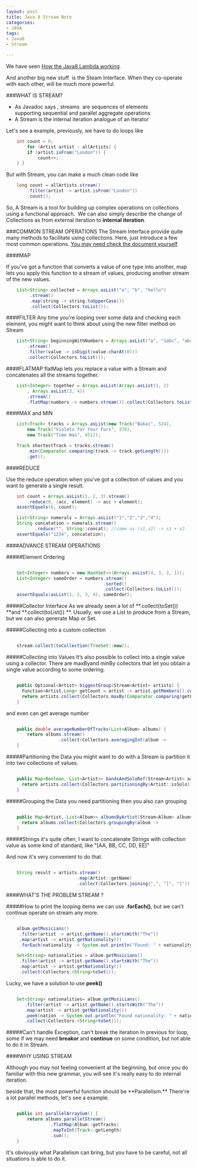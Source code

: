 ```yaml
---
layout: post
title: Java 8 Stream Note
categories:
- JAVA
tags:
- Java8
- Stream

---
```

<p>We have seen <a title="Java 8 Lambda Learning Notes" href="http://www.from0to1.net/java-8-lambda-learning-notes/" target="_blank">How the Java8 Lambda working</a>.</p>
<p>And another big new stuff  is the Steam Interface. When they co-operate with each other, will be much more powerful.</p>

###WHAT IS STREAM?


* As Javadoc says , streams  are sequences of elements supporting sequential and parallel aggregate operations
* A Stream is the internal iteration analogue of an Iterator

<p>Let's see a example, previously, we have to do loops like</p>

```java
	int count = 0;
		for (Artist artist : allArtists) {
	  	if (artist.isFrom("London")) { 
        	count++;
	} }

```
	
But with Stream, you can make a much clean code like
```java
	long count = allArtists.stream()
    	.filter(artist -> artist.isFrom("London"))
        .count();

```

So, A Stream is a tool for building up complex operations on collections using a functional approach.  We can also simply describe the change of Collections as from external iteration to **internal iteration**.

###COMMON STREAM OPERATIONS
The Stream Interface provide quite many methods to facilitate using collections. Here, just introduce a few most common operations. <a title="Java8 Stream" href="http://docs.oracle.com/javase/8/docs/api/java/util/stream/package-summary.html" target="_blank">You may need check the document yourself</a>

####MAP

If you've got a function that converts a value of one type into another, map lets you apply this function to a stream of values, producing another stream of the new values.

```java
	List<String> collected = Arrays.asList("a", "b", "hello")
	     .stream()
         .map(string -> string.toUpperCase())
         .collect(Collectors.toList());
```

####FILTER
Any time you’re looping over some data and checking each element, you might want to think about using the new filter method on Stream

```java
	List<String> beginningWithNumbers = Arrays.asList("a", "1abc", "abc1")
	    .stream()
    	.filter(value -> isDigit(value.charAt(0)))
        .collect(Collectors.toList());
```     

####FLATMAP
flatMap lets you replace a value with a Stream and concatenates all the streams together.

```java
	List<Integer> together = Arrays.asList(Arrays.asList(1, 2)
		, Arrays.asList(3, 4))
		.stream()
		.flatMap(numbers -> numbers.stream()).collect(Collectors.toList());
```

####MAX and MIN

```java
	List<Track> tracks = Arrays.asList(new Track("Bakai", 524),
    	new Track("Violets for Your Furs", 378),
		new Track("Time Was", 451));

	Track shortestTrack = tracks.stream()
        .min(Comparator.comparing(track -> track.getLength()))
        .get();
```
        
####REDUCE

Use the reduce operation when you've got a collection of values and you want to generate a single result.

```java
	int count = Arrays.asList(1, 2, 3).stream()
    	.reduce(0, (acc, element) -> acc + element);
	assertEquals(6, count);

	List<String> numerals = Arrays.asList("1","2","3","4");
	String concatation = numerals.stream()
           .reduce("", String::concat); //same as (s1,s2) -> s1 + s2
	assertEquals("1234", concatation);
```

####ADVANCE STREAM OPERATIONS

#####Element Ordering

```java

	Set<Integer> numbers = new HashSet<>(Arrays.asList(4, 3, 2, 1));
	List<Integer> sameOrder = numbers.stream()
                                     .sorted()
                                     .collect(Collectors.toList());
	assertEquals(asList(1, 2, 3, 4), sameOrder);
```

#####Collector Interface
As we already seen a lot of **.collect(toSet()) **and **.collect(toList()) **. Usually, we use a List to produce from a Stream, but we can also generate Map or Set.

#####Collecting into a custom collection

```java

	stream.collect(toCollection(TreeSet::new));
```
	
#####Collecting into Values
It’s also possible to collect into a single value using a collector. There are maxByand minBy collectors that let you obtain a single value according to some ordering.

```java

	public Optional<Artist> biggestGroup(Stream<Artist> artists) {
      Function<Artist,Long> getCount = artist -> artist.getMembers().count();
      return artists.collect(Collectors.maxBy(Comparator.comparing(getCount)));
	}
```

and even can get average number

```java

	public double averageNumberOfTracks(List<Album> albums) {
    	return albums.stream()
                    .collect(Collectors.averagingInt(album -> 				 	              album.getTrackList().size()));
	}
```
	
#####Partitioning the Data
you might want to do with a Stream is partition it into two collections of values.

```java

	public Map<Boolean, List<Artist>> bandsAndSoloRef(Stream<Artist> artists) { 
      return artists.collect(Collectors.partitioningBy(Artist::isSolo));
	}
```

#####Grouping the Data
you need partitioning then you also can grouping

```java

	public Map<Artist, List<Album>> albumsByArtist(Stream<Album> albums) { 
      return albums.collect(Collectors.groupingBy(album -> 							album.getMainMusician()));
	}
```
	
#####Strings
it's quite often, I want to concatenate Strings with collection value as some kind of standard, like "[AA, BB, CC, DD, EE]"

And now it's very convenient to do that.

```java

	String result = artists.stream()
                           .map(Artist::getName)
                           .collect(Collectors.joining(",", "[", "]"));

```

####WHAT'S THE PROBLEM STREAM ?

#####How to print the looping items
we can use **.forEach()**, but we can't continue operate on stream any more.

```java

	album.getMusicians()
     .filter(artist -> artist.getName().startsWith("The"))
     .map(artist -> artist.getNationality())
     .forEach(nationality -> System.out.println("Found: " + nationality));

	Set<String> nationalities = album.getMusicians()
     .filter(artist -> artist.getName().startsWith("The"))
     .map(artist -> artist.getNationality())
     .collect(Collectors.<String>toSet());
```
     
Lucky, we have a solution to use **peek()**

```java

	Set<String> nationalities= album.getMusicians()
       .filter(artist -> artist.getName().startsWith("The"))
       .map(artist -> artist.getNationality())
       .peek(nation -> System.out.println("Found nationality: " + nation))
       .collect(Collectors.<String>toSet());
 ```
       
#####Can't handle Exception, can't break the iteration
In previous for loop, some if we may need **breakor** and **continue** on some condition, but not able to do it in Stream.

####WHY USING STREAM

Although you may not feeling convenient at the beginning, but once you do familiar with this new grammar, you will see it's really easy to do internal iteration.</p>
<p>beside that, the most powerful function should be **Parallelism.** There're a lot parallel methods, let's see a example.

```java

	public int parallelArraySum() {
    	return albums.parallelStream()
                 .flatMap(Album::getTracks)
                 .mapToInt(Track::getLength)
                 .sum();
	}
```
	
It's obviously what Parallelism can bring, but you have to be careful, not all situations is able to do it.

